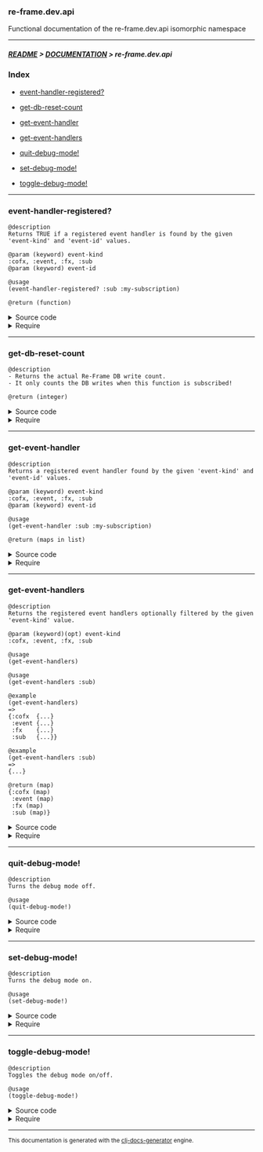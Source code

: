 
### re-frame.dev.api

Functional documentation of the re-frame.dev.api isomorphic namespace

---

##### [README](../../../../README.md) > [DOCUMENTATION](../../../COVER.md) > re-frame.dev.api

### Index

- [event-handler-registered?](#event-handler-registered)

- [get-db-reset-count](#get-db-reset-count)

- [get-event-handler](#get-event-handler)

- [get-event-handlers](#get-event-handlers)

- [quit-debug-mode!](#quit-debug-mode)

- [set-debug-mode!](#set-debug-mode)

- [toggle-debug-mode!](#toggle-debug-mode)

---

### event-handler-registered?

```
@description
Returns TRUE if a registered event handler is found by the given 'event-kind' and 'event-id' values.
```

```
@param (keyword) event-kind
:cofx, :event, :fx, :sub
@param (keyword) event-id
```

```
@usage
(event-handler-registered? :sub :my-subscription)
```

```
@return (function)
```

<details>
<summary>Source code</summary>

```
(defn event-handler-registered?
  [event-kind event-id]
  (-> (get-event-handler event-kind event-id)
      (some?)))
```

</details>

<details>
<summary>Require</summary>

```
(ns my-namespace (:require [re-frame.dev.api :refer [event-handler-registered?]]))

(re-frame.dev.api/event-handler-registered? ...)
(event-handler-registered?                  ...)
```

</details>

---

### get-db-reset-count

```
@description
- Returns the actual Re-Frame DB write count.
- It only counts the DB writes when this function is subscribed!
```

```
@return (integer)
```

<details>
<summary>Source code</summary>

```
(defn get-db-reset-count
  [db _]
  (swap! state/DB-RESET-COUNT inc)
  (-> @state/DB-RESET-COUNT))
```

</details>

<details>
<summary>Require</summary>

```
(ns my-namespace (:require [re-frame.dev.api :refer [get-db-reset-count]]))

(re-frame.dev.api/get-db-reset-count)
(get-db-reset-count)
```

</details>

---

### get-event-handler

```
@description
Returns a registered event handler found by the given 'event-kind' and 'event-id' values.
```

```
@param (keyword) event-kind
:cofx, :event, :fx, :sub
@param (keyword) event-id
```

```
@usage
(get-event-handler :sub :my-subscription)
```

```
@return (maps in list)
```

<details>
<summary>Source code</summary>

```
(defn get-event-handler
  [event-kind event-id]
  (-> (get-event-handlers)
      (get-in [event-kind event-id])))
```

</details>

<details>
<summary>Require</summary>

```
(ns my-namespace (:require [re-frame.dev.api :refer [get-event-handler]]))

(re-frame.dev.api/get-event-handler ...)
(get-event-handler                  ...)
```

</details>

---

### get-event-handlers

```
@description
Returns the registered event handlers optionally filtered by the given 'event-kind' value.
```

```
@param (keyword)(opt) event-kind
:cofx, :event, :fx, :sub
```

```
@usage
(get-event-handlers)
```

```
@usage
(get-event-handlers :sub)
```

```
@example
(get-event-handlers)
=>
{:cofx  {...}
 :event {...}
 :fx    {...}
 :sub   {...}}
```

```
@example
(get-event-handlers :sub)
=>
{...}
```

```
@return (map)
{:cofx (map)
 :event (map)
 :fx (map)
 :sub (map)}
```

<details>
<summary>Source code</summary>

```
(defn get-event-handlers
  ([]                       (deref registrar/kind->id->handler))
  ([event-kind] (event-kind (deref registrar/kind->id->handler))))
```

</details>

<details>
<summary>Require</summary>

```
(ns my-namespace (:require [re-frame.dev.api :refer [get-event-handlers]]))

(re-frame.dev.api/get-event-handlers ...)
(get-event-handlers                  ...)
```

</details>

---

### quit-debug-mode!

```
@description
Turns the debug mode off.
```

```
@usage
(quit-debug-mode!)
```

<details>
<summary>Source code</summary>

```
(defn quit-debug-mode!
  []
  (reset! state/DEBUG-MODE? false))
```

</details>

<details>
<summary>Require</summary>

```
(ns my-namespace (:require [re-frame.dev.api :refer [quit-debug-mode!]]))

(re-frame.dev.api/quit-debug-mode!)
(quit-debug-mode!)
```

</details>

---

### set-debug-mode!

```
@description
Turns the debug mode on.
```

```
@usage
(set-debug-mode!)
```

<details>
<summary>Source code</summary>

```
(defn set-debug-mode!
  []
  (reset! state/DEBUG-MODE? true))
```

</details>

<details>
<summary>Require</summary>

```
(ns my-namespace (:require [re-frame.dev.api :refer [set-debug-mode!]]))

(re-frame.dev.api/set-debug-mode!)
(set-debug-mode!)
```

</details>

---

### toggle-debug-mode!

```
@description
Toggles the debug mode on/off.
```

```
@usage
(toggle-debug-mode!)
```

<details>
<summary>Source code</summary>

```
(defn toggle-debug-mode!
  []
  (swap! state/DEBUG-MODE? not))
```

</details>

<details>
<summary>Require</summary>

```
(ns my-namespace (:require [re-frame.dev.api :refer [toggle-debug-mode!]]))

(re-frame.dev.api/toggle-debug-mode!)
(toggle-debug-mode!)
```

</details>

---

<sub>This documentation is generated with the [clj-docs-generator](https://github.com/bithandshake/clj-docs-generator) engine.</sub>

